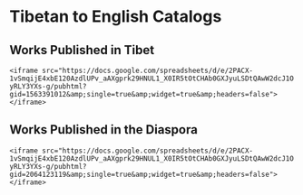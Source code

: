 # Tibetan to English Catalogs

## Works Published in Tibet

```<iframe src="https://docs.google.com/spreadsheets/d/e/2PACX-1vSmqijE4xbE120AzdlUPv_aAXgprk29HNUL1_X0IR5tOtCHAb0GXJyuLSDtQAwW2dcJ1OyRLY3YXs-g/pubhtml?gid=1563391012&amp;single=true&amp;widget=true&amp;headers=false"></iframe>```

## Works Published in the Diaspora

```<iframe src="https://docs.google.com/spreadsheets/d/e/2PACX-1vSmqijE4xbE120AzdlUPv_aAXgprk29HNUL1_X0IR5tOtCHAb0GXJyuLSDtQAwW2dcJ1OyRLY3YXs-g/pubhtml?gid=2064123119&amp;single=true&amp;widget=true&amp;headers=false"></iframe>```
